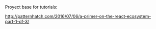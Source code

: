Proyect base for tutorials:

  http://patternhatch.com/2016/07/06/a-primer-on-the-react-ecosystem-part-1-of-3/
